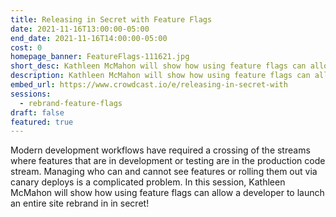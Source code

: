 ```yaml
---
title: Releasing in Secret with Feature Flags
date: 2021-11-16T13:00:00-05:00
end_date: 2021-11-16T14:00:00-05:00
cost: 0
homepage_banner: FeatureFlags-111621.jpg
short_desc: Kathleen McMahon will show how using feature flags can allow a developer to launch an entire site rebrand in secret!
description: Kathleen McMahon will show how using feature flags can allow a developer to launch an entire site rebrand in secret!
embed_url: https://www.crowdcast.io/e/releasing-in-secret-with
sessions:
  - rebrand-feature-flags
draft: false
featured: true
---
```


Modern development workflows have required a crossing of the streams where features that are in development or testing are in the production code stream. Managing who can and cannot see features or rolling them out via canary deploys is a complicated problem. In this session, Kathleen McMahon will show how using feature flags can allow a developer to launch an entire site rebrand in in secret!
